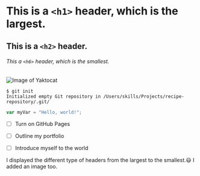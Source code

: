 # This is a `<h1>` header, which is the largest.
## This is a `<h2>` header.
###### This a `<h6>` header, which is the smallest.







![Image of Yaktocat](https://octodex.github.com/images/yaktocat.png)




```
$ git init
Initialized empty Git repository in /Users/skills/Projects/recipe-repository/.git/
```

``` javascript
var myVar = "Hello, world!";
```



- [ ] Turn on GitHub Pages
- [ ] Outline my portfolio
- [ ] Introduce myself to the world







I displayed the different type of headers from the largest to the smallest.😃
I added an image too.
